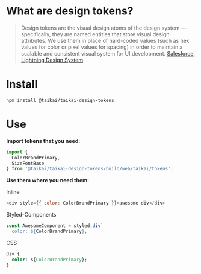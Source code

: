 # What are design tokens?

> Design tokens are the visual design atoms of the design system — specifically, they are named entities that store visual design attributes. We use them in place of hard-coded values (such as hex values for color or pixel values for spacing) in order to maintain a scalable and consistent visual system for UI development. [Salesforce, Lightning Design System](https://www.lightningdesignsystem.com/design-tokens/)

# Install

```
npm install @taikai/taikai-design-tokens
```

# Use

**Import tokens that you need:**

```javascript
import {
  ColorBrandPrimary,
  SizeFontBase
} from '@taikai/taikai-design-tokens/build/web/taikai/tokens';
```

**Use them where you need them:**

Inline

```javascript
<div style={{ color: ColorBrandPrimary }}>awesome div</div>
```

Styled-Components

```javascript
const AwesomeComponent = styled.div`
  color: ${ColorBrandPrimary};
```

CSS

```css
div {
  color: ${ColorBrandPrimary};
}
```
